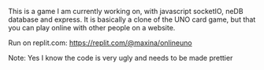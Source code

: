 This is a game I am currently working on, with javascript socketIO, neDB database and express. It is basically a clone of the UNO card game, but that you can play online with other people on a website.

Run on replit.com: https://replit.com/@maxina/onlineuno

Note: Yes I know the code is very ugly and needs to be made prettier
